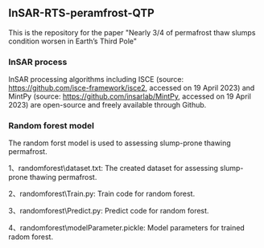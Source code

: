 ## InSAR-RTS-peramfrost-QTP
This is the repository for the paper "Nearly 3/4 of permafrost thaw slumps condition worsen in Earth’s Third Pole"
### InSAR process
InSAR processing algorithms including ISCE (source: https://github.com/isce-framework/isce2, accessed on 19 April 2023) and MintPy (source: https://github.com/insarlab/MintPy, accessed on 19 April 2023) are open-source and freely available through Github.
### Random forest model
The random forst model is used to assessing slump-prone thawing permafrost.<br>

1、randomforest\dataset.txt: The created dataset for assessing slump-prone thawing permafrost. <br>

2、randomforest\Train.py: Train code for random forest. <br>

3、randomforest\Predict.py: Predict code for random forest. <br>

4、randomforest\modelParameter.pickle: Model parameters for trained radom forest. <br>
